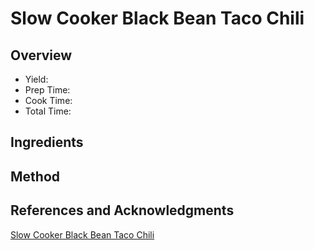 # Slow Cooker Black Bean Taco Chili

## Overview

- Yield:
- Prep Time:
- Cook Time:
- Total Time:

## Ingredients


## Method



## References and Acknowledgments

[Slow Cooker Black Bean Taco Chili](http://www.bakedbyrachel.com/slow-cooker-black-bean-taco-chili/)
